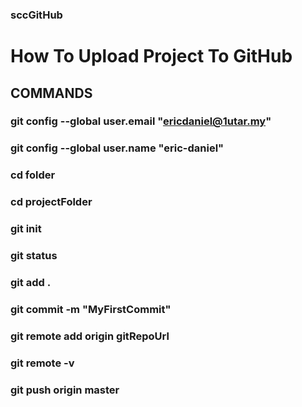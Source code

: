 ### sccGitHub

# How To Upload Project To GitHub

## **COMMANDS**

### git config --global user.email "ericdaniel@1utar.my"

### git config --global user.name "eric-daniel"

### cd folder

### cd projectFolder

### git init

### git status

### git add .

### git commit -m "MyFirstCommit"

### git remote add origin gitRepoUrl

### git remote -v

### git push origin master
